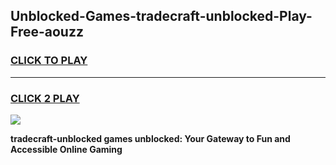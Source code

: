 
## Unblocked-Games-tradecraft-unblocked-Play-Free-aouzz
<h3>
<a href="https://premium76.site?title=tradecraft-unblocked&ref=23A">CLICK TO PLAY</a></h3>
<hr>

<h3>
<a href="https://premium76.site?title=tradecraft-unblocked&ref=23A">CLICK 2 PLAY</a>
  
</h3>

<a href="https://premium76.site?title=tradecraft-unblocked&ref=23A"><img src="https://clearcache.store/games.png"></a>


**tradecraft-unblocked games unblocked: Your Gateway to Fun and Accessible Online Gaming**
